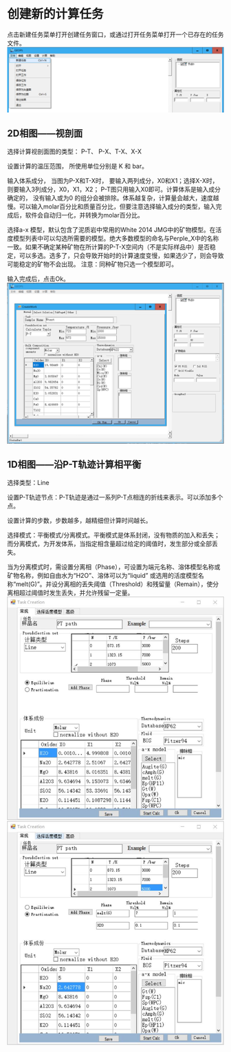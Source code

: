# 创建新的计算任务

点击新建任务菜单打开创建任务窗口，或通过打开任务菜单打开一个已存在的任务文件。
![](../img/Help/Main_menu1.png)

## 2D相图——视剖面

选择计算视剖面图的类型： P-T、 P-X、T-X、X-X

设置计算的温压范围， 所使用单位分别是 K  和 bar。

输入体系成分， 当图为P-X和T-X时， 要输入两列成分，X0和X1；选择X-X时，则要输入3列成分，X0，X1，X2； P-T图只用输入X0即可。计算体系是输入成分确定的， 没有输入或为0 的组分会被排除。体系越复杂，计算量会越大，速度越慢。可以输入molar百分比和质量百分比，但要注意选择输入成分的类型，输入完成后，软件会自动归一化，并转换为molar百分比。

选择a-x 模型，默认包含了泥质岩中常用的White 2014 JMG中的矿物模型。在活度模型列表中可以勾选所需要的模型。绝大多数模型的命名与Perple_X中的名称一致。如果不确定某种矿物在所计算的P-T-X空间内（不是实际样品中）是否稳定，可以多选。选多了，只会导致开始时的计算速度变慢，如果选少了，则会导致可能稳定的矿物不会出现。 注意：同种矿物只选一个模型即可。

输入完成后，点击Ok。
![](../img/Help/CreateTask.png)


## 1D相图——沿P-T轨迹计算相平衡

选择类型：Line

设置P-T轨迹节点：P-T轨迹是通过一系列P-T点相连的折线来表示。可以添加多个点。

设置计算的步数，步数越多，越精细但计算时间越长。

选择模式：平衡模式/分离模式。平衡模式是体系封闭，没有物质的加入和丢失；而分离模式，为开发体系，当指定相含量超过给定的阈值时，发生部分或全部丢失。

当为分离模式时，需设置分离相（Phase），可设置为端元名称、溶体模型名称或矿物名称，例如自由水为“H2O”、溶体可以为“liquid” 或选用的活度模型名称“melt(G)”。并设分离相的丢失阈值（Threshold）和残留量（Remain），使分离相超过阈值时发生丢失，并允许残留一定量。
![](../img/Help/1d1.jpg)  ![](../img/Help/1d_frac.jpg)

